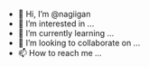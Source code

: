 - 👋 Hi, I’m @nagiigan
- 👀 I’m interested in ...
- 🌱 I’m currently learning ...
- 💞️ I’m looking to collaborate on ...
- 📫 How to reach me ...

<!---
nagiigan/nagiigan is a ✨ special ✨ repository because its `README.md` (this file) appears on your GitHub profile.
You can click the Preview link to take a look at your changes.
--->
